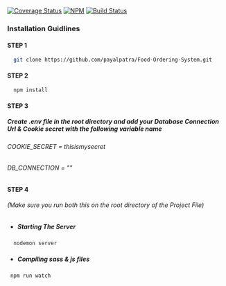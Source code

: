 [![Coverage Status](https://coveralls.io/repos/github/ntkme/github-buttons/badge.svg)](https://coveralls.io/github/ntkme/github-buttons)
[![NPM](https://img.shields.io/npm/v/react-github-buttons.svg)](https://www.npmjs.com/package/react-github-buttons)
[![Build Status](https://travis-ci.com/vaibhavhrt/react-github-buttons.svg?branch=master)](https://travis-ci.com/vaibhavhrt/react-github-buttons)

### Installation Guidlines

#### STEP 1

 ```sh
   git clone https://github.com/payalpatra/Food-Ordering-System.git
   ```

#### STEP 2

 ```sh
   npm install
   ```
   
#### STEP 3

##### Create .env file in the root directory and add your Database Connection Url & Cookie secret with the following variable name
###### COOKIE_SECRET = thisismysecret
###### DB_CONNECTION = ""

#### STEP 4
###### (Make sure you run both this on the root directory of the Project File) 

* ##### Starting The Server
```sh
  nodemon server 
   ```
* ##### Compiling sass & js files

 ```sh
  npm run watch
   ```  
 
